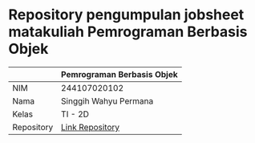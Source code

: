 # Repository pengumpulan jobsheet matakuliah Pemrograman Berbasis Objek

|  | Pemrograman Berbasis Objek |
|--|--|
| NIM |  244107020102 |
| Nama |  Singgih Wahyu Permana |
| Kelas | TI - 2D |
| Repository | [Link Repository](https://github.com/eeswepe/pbokuliah) |



